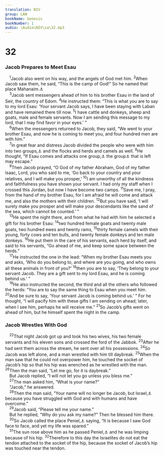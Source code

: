 ```yaml
---
translation: NIV
group: LAW
bookName: Genesis 
bookNumber: 1
audio: \Audio\NIV\sa\32.mp3
---
```


<div class="title"><h1>32</h1><h3>Jacob Prepares to Meet Esau </h3></div>
<span class="verse sa_32_1"> <sup>1</sup>Jacob also went on his way, and the angels of God met him. </span>
<span class="verse sa_32_2"><sup>2</sup>When Jacob saw them, he said, “This is the camp of God!” So he named that place Mahanaim.<a data-toggle="tooltip" data-placement="bottom" title="means two camps.">⚓</a><br/></span>
<span class="verse sa_32_3"> <sup>3</sup>Jacob sent messengers ahead of him to his brother Esau in the land of Seir, the country of Edom. </span>
<span class="verse sa_32_4"><sup>4</sup>He instructed them: “This is what you are to say to my lord Esau: ‘Your servant Jacob says, I have been staying with Laban and have remained there till now. </span>
<span class="verse sa_32_5"><sup>5</sup>I have cattle and donkeys, sheep and goats, male and female servants. Now I am sending this message to my lord, that I may find favor in your eyes.’ ” <br/></span>
<span class="verse sa_32_6"> <sup>6</sup>When the messengers returned to Jacob, they said, “We went to your brother Esau, and now he is coming to meet you, and four hundred men are with him.” <br/></span>
<span class="verse sa_32_7"> <sup>7</sup>In great fear and distress Jacob divided the people who were with him into two groups,<a data-toggle="tooltip" data-placement="bottom" title="Or camps">⚓</a> and the flocks and herds and camels as well. </span>
<span class="verse sa_32_8"><sup>8</sup>He thought, “If Esau comes and attacks one group,<a data-toggle="tooltip" data-placement="bottom" title="Or camp">⚓</a> the group<a data-toggle="tooltip" data-placement="bottom" title="Or camp">⚓</a> that is left may escape.” <br/></span>
<span class="verse sa_32_9"> <sup>9</sup>Then Jacob prayed, “O God of my father Abraham, God of my father Isaac, Lord, you who said to me, ‘Go back to your country and your relatives, and I will make you prosper,’ </span>
<span class="verse sa_32_10"><sup>10</sup>I am unworthy of all the kindness and faithfulness you have shown your servant. I had only my staff when I crossed this Jordan, but now I have become two camps. </span>
<span class="verse sa_32_11"><sup>11</sup>Save me, I pray, from the hand of my brother Esau, for I am afraid he will come and attack me, and also the mothers with their children. </span>
<span class="verse sa_32_12"><sup>12</sup>But you have said, ‘I will surely make you prosper and will make your descendants like the sand of the sea, which cannot be counted.’ ” <br/></span>
<span class="verse sa_32_13"> <sup>13</sup>He spent the night there, and from what he had with him he selected a gift for his brother Esau: </span>
<span class="verse sa_32_14"><sup>14</sup>two hundred female goats and twenty male goats, two hundred ewes and twenty rams, </span>
<span class="verse sa_32_15"><sup>15</sup>thirty female camels with their young, forty cows and ten bulls, and twenty female donkeys and ten male donkeys. </span>
<span class="verse sa_32_16"><sup>16</sup>He put them in the care of his servants, each herd by itself, and said to his servants, “Go ahead of me, and keep some space between the herds.” <br/></span>
<span class="verse sa_32_17"> <sup>17</sup>He instructed the one in the lead: “When my brother Esau meets you and asks, ‘Who do you belong to, and where are you going, and who owns all these animals in front of you?’ </span>
<span class="verse sa_32_18"><sup>18</sup>then you are to say, ‘They belong to your servant Jacob. They are a gift sent to my lord Esau, and he is coming behind us.’ ” <br/></span>
<span class="verse sa_32_19"> <sup>19</sup>He also instructed the second, the third and all the others who followed the herds: “You are to say the same thing to Esau when you meet him. </span>
<span class="verse sa_32_20"><sup>20</sup>And be sure to say, ‘Your servant Jacob is coming behind us.’ ” For he thought, “I will pacify him with these gifts I am sending on ahead; later, when I see him, perhaps he will receive me.” </span>
<span class="verse sa_32_21"><sup>21</sup>So Jacob’s gifts went on ahead of him, but he himself spent the night in the camp. <br/></span>
<div class="title"><h3>Jacob Wrestles With God </h3></div>
<span class="verse sa_32_22"> <sup>22</sup>That night Jacob got up and took his two wives, his two female servants and his eleven sons and crossed the ford of the Jabbok. </span>
<span class="verse sa_32_23"><sup>23</sup>After he had sent them across the stream, he sent over all his possessions. </span>
<span class="verse sa_32_24"><sup>24</sup>So Jacob was left alone, and a man wrestled with him till daybreak. </span>
<span class="verse sa_32_25"><sup>25</sup>When the man saw that he could not overpower him, he touched the socket of Jacob’s hip so that his hip was wrenched as he wrestled with the man. </span>
<span class="verse sa_32_26"><sup>26</sup>Then the man said, “Let me go, for it is daybreak.” <br/> But Jacob replied, “I will not let you go unless you bless me.” <br/></span>
<span class="verse sa_32_27"> <sup>27</sup>The man asked him, “What is your name?” <br/> “Jacob,” he answered. <br/></span>
<span class="verse sa_32_28"> <sup>28</sup>Then the man said, “Your name will no longer be Jacob, but Israel,<a data-toggle="tooltip" data-placement="bottom" title="probably means he struggles with God.">⚓</a> because you have struggled with God and with humans and have overcome.” <br/></span>
<span class="verse sa_32_29"> <sup>29</sup>Jacob said, “Please tell me your name.” <br/> But he replied, “Why do you ask my name?” Then he blessed him there. <br/></span>
<span class="verse sa_32_30"> <sup>30</sup>So Jacob called the place Peniel,<a data-toggle="tooltip" data-placement="bottom" title="means face of God.">⚓</a> saying, “It is because I saw God face to face, and yet my life was spared.” <br/></span>
<span class="verse sa_32_31"> <sup>31</sup>The sun rose above him as he passed Peniel,<a data-toggle="tooltip" data-placement="bottom" title="Hebrew Penuel , a variant of Peniel">⚓</a> and he was limping because of his hip. </span>
<span class="verse sa_32_32"><sup>32</sup>Therefore to this day the Israelites do not eat the tendon attached to the socket of the hip, because the socket of Jacob’s hip was touched near the tendon. <br/></span>
